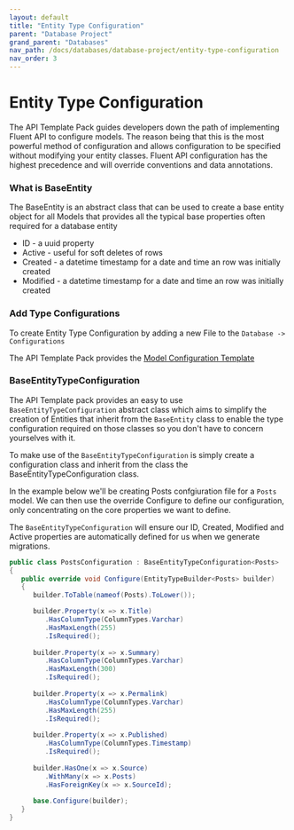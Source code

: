 ```yaml
---
layout: default
title: "Entity Type Configuration"
parent: "Database Project"
grand_parent: "Databases"
nav_path: /docs/databases/database-project/entity-type-configuration
nav_order: 3
---
```


# Entity Type Configuration

The API Template Pack guides developers down the path of implementing Fluent API to configure models. The reason being that this is the  most powerful method of configuration and allows configuration to be specified without modifying your entity classes. Fluent API configuration has the highest precedence and will override conventions and data annotations.

### What is BaseEntity

The BaseEntity is an abstract class that can be used to create a base entity object for all Models that provides all the typical base properties often required for a database entity

* ID - a uuid property
* Active - useful for soft deletes of rows
* Created - a datetime timestamp for a date and time an row was initially created
* Modified - a datetime timestamp for a date and time an row was initially created

### Add Type Configurations

To create Entity Type Configuration by adding a new File to the `Database -> Configurations` 

The API Template Pack provides the [Model Configuration Template](../../start/model-configuration)

###  BaseEntityTypeConfiguration<TEntity>

The API Template pack provides an easy to use `BaseEntityTypeConfiguration` abstract class which aims to simplify the creation of Entities that inherit from the `BaseEntity` class to enable the type configuration required on those classes so you don't have to concern yourselves with it.

To make use of the `BaseEntityTypeConfiguration` is simply create a configuration class and inherit from the class the BaseEntityTypeConfiguration class.  

In the example below we'll be creating  Posts confgiuration file for a `Posts` model. We can then use the override Configure to define our configuration, only concentrating on the core properties we want to define.

The `BaseEntityTypeConfiguration` will ensure our ID, Created, Modified and Active properties are automatically defined for us when we generate migrations.


```csharp
public class PostsConfiguration : BaseEntityTypeConfiguration<Posts>
{
   public override void Configure(EntityTypeBuilder<Posts> builder)
   {
      builder.ToTable(nameof(Posts).ToLower());

      builder.Property(x => x.Title)
         .HasColumnType(ColumnTypes.Varchar)
         .HasMaxLength(255)
         .IsRequired();
      
      builder.Property(x => x.Summary)
         .HasColumnType(ColumnTypes.Varchar)
         .HasMaxLength(300)
         .IsRequired();
      
      builder.Property(x => x.Permalink)
         .HasColumnType(ColumnTypes.Varchar)
         .HasMaxLength(255)
         .IsRequired();
      
      builder.Property(x => x.Published)
         .HasColumnType(ColumnTypes.Timestamp)
         .IsRequired();
    
      builder.HasOne(x => x.Source)
         .WithMany(x => x.Posts)
         .HasForeignKey(x => x.SourceId);
      
      base.Configure(builder);
   }
}
```

